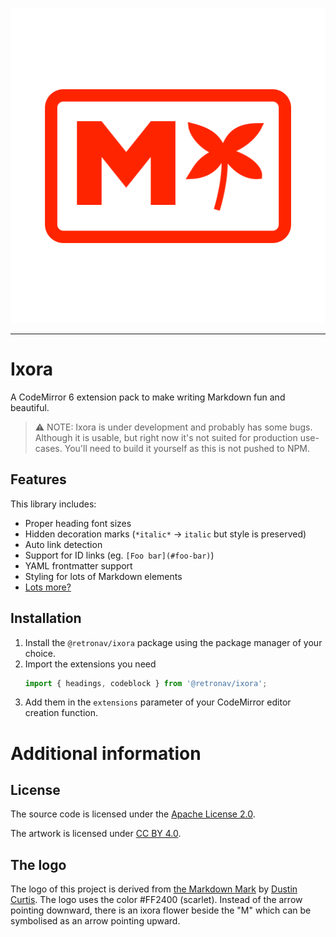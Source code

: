 <p align="center">
    <img src="./assets/logo.svg" alt="Ixora logo" />
</p>

---

# Ixora

A CodeMirror 6 extension pack to make writing Markdown fun and beautiful.

> ⚠️ NOTE: Ixora is under development and probably has some bugs. Although it
> is usable, but right now it's not suited for production use-cases. You'll
> need to build it yourself as this is not pushed to NPM.

## Features

This library includes:

-   Proper heading font sizes
-   Hidden decoration marks (`*italic*` -> `italic` but style is preserved)
-   Auto link detection
-   Support for ID links (eg. `[Foo bar](#foo-bar)`)
-   YAML frontmatter support
-   Styling for lots of Markdown elements
-   [Lots more?](./TODO.md)

## Installation

1. Install the `@retronav/ixora` package using the package manager
   of your choice.
2. Import the extensions you need
    ```ts
    import { headings, codeblock } from '@retronav/ixora';
    ```
3. Add them in the `extensions` parameter of your CodeMirror editor creation
   function.

# Additional information

## License

The source code is licensed under the [Apache License 2.0](LICENSE).

The artwork is licensed under [CC BY 4.0](./assets/LICENSE).

## The logo

The logo of this project is derived from [the Markdown Mark](https://dcurt.is/the-markdown-mark) by [Dustin Curtis](https://dcurt.is/). The logo uses the
color #FF2400 (scarlet). Instead of the arrow pointing downward, there is an
ixora flower beside the "M" which can be symbolised as an arrow pointing upward.
